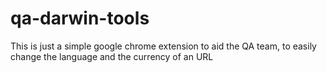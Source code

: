 # qa-darwin-tools

This is just a simple google chrome extension to aid the QA team, to easily change the language and the currency of an URL